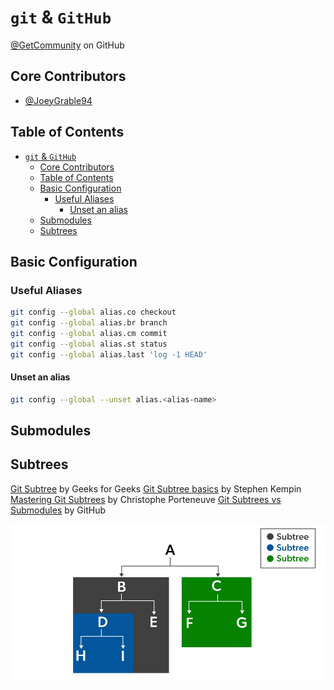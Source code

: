 # `git` & `GitHub`

[@GetCommunity](https://github.com/GetCommunity) on GitHub

## Core Contributors

- [@JoeyGrable94](https://github.com/JoeyGrable94)

## Table of Contents

- [`git` \& `GitHub`](#git--github)
  - [Core Contributors](#core-contributors)
  - [Table of Contents](#table-of-contents)
  - [Basic Configuration](#basic-configuration)
    - [Useful Aliases](#useful-aliases)
      - [Unset an alias](#unset-an-alias)
  - [Submodules](#submodules)
  - [Subtrees](#subtrees)

## Basic Configuration

### Useful Aliases

```bash
git config --global alias.co checkout
git config --global alias.br branch
git config --global alias.cm commit
git config --global alias.st status
git config --global alias.last 'log -1 HEAD'
```

#### Unset an alias

```bash
git config --global --unset alias.<alias-name>
```

## Submodules

## Subtrees

[Git Subtree](https://www.geeksforgeeks.org/git-subtree/) by Geeks for Geeks
[Git Subtree basics](https://gist.github.com/SKempin/b7857a6ff6bddb05717cc17a44091202) by Stephen Kempin
[Mastering Git Subtrees](https://medium.com/@porteneuve/mastering-git-subtrees-943d29a798ec) by Christophe Porteneuve
[Git Subtrees vs Submodules](https://training.github.com/downloads/submodule-vs-subtree-cheat-sheet/) by GitHub

![git subtrees](./ref/gitSubTrees.png)
